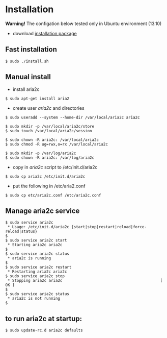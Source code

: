 # Installation

**Warning!** The configation below tested only in Ubuntu environment (13.10)

- download [installation package](https://github.com/ownport/aria2c-as-a-service/archive/master.zip)

## Fast installation

``` 
$ sudo ./install.sh
```

## Manual install

- install aria2c
```shell
$ sudo apt-get install aria2
```

- create user _aria2c_ and directories
```shell
$ sudo useradd --system --home-dir /var/local/aria2c aria2c

$ sudo mkdir -p /var/local/aria2c/store
$ sudo touch /var/local/aria2c/session

$ sudo chown -R aria2c: /var/local/aria2c
$ sudo chmod -R ug=rwx,o=rx /var/local/aria2c

$ sudo mkdir -p /var/log/aria2c
$ sudo chown -R aria2c: /var/log/aria2c
```

- copy in _aria2c_ script to /etc/init.d/aria2c
```shell
$ sudo cp aria2c /etc/init.d/aria2c
```

- put the following in /etc/aria2.conf
```shell
$ sudo cp etc/aria2c.conf /etc/aria2c.conf
```

## Manage aria2c service

```
$ sudo service aria2c
 * Usage: /etc/init.d/aria2c {start|stop|restart|reload|force-reload|status}
$
$ sudo service aria2c start
 * Starting aria2c aria2c
$
$ sudo service aria2c status
 * aria2c is running
$
$ sudo service aria2c restart
 * Restarting aria2c aria2c
$ sudo service aria2c stop
 * Stopping aria2c aria2c                                           [ OK ] 
$
$ sudo service aria2c status
 * aria2c is not running
$
```

## to run aria2c at startup:
```
$ sudo update-rc.d aria2c defaults
```

